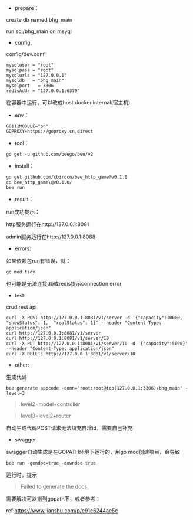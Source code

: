 - prepare：

create db named bhg_main

run sql/bhg_main on msyql


- config:

config/dev.conf
```
mysqluser = "root"
mysqlpass = "root"
mysqlurls = "127.0.0.1"
mysqldb   = "bhg_main"
mysqlport   = 3306
redisAddr = "127.0.0.1:6379"
```
在容器中运行，可以改成host.docker.internal(宿主机)


- env：
```
GO111MODULE="on"
GOPROXY=https://goproxy.cn,direct
```


- tool：
```
go get -u github.com/beego/bee/v2
```


- install：
```
go get github.com/cbirdcn/bee_http_game@v0.1.0
cd bee_http_game\@v0.1.0/
bee run
```


- result：

run成功提示：

http服务运行在http://127.0.0.1:8081

admin服务运行在http://127.0.0.1:8088


- errors:

如果依赖包run有错误，就：
```
go mod tidy
```
也可能是无法连接db或redis提示connection error


- test:

crud rest api
```
curl -X POST http://127.0.0.1:8081/v1/server -d '{"capacity":10000, "showStatus": 1,  "realStatus": 1}' --header "Content-Type: application/json"
curl http://127.0.0.1:8081/v1/server
curl http://127.0.0.1:8081/v1/server/10
curl -X PUT http://127.0.0.1:8081/v1/server/10 -d '{"capacity":5000}' --header "Content-Type: application/json"
curl -X DELETE http://127.0.0.1:8081/v1/server/10
```


- other:

生成代码
```
bee generate appcode -conn="root:root@tcp(127.0.0.1:3306)/bhg_main" -level=3
```
>level2=model+controller

>level3=level2+router

自动生成代码POST请求无法填充自增id，需要自己补充


- swagger

swagger自动生成是在GOPATH环境下运行的，用go mod创建项目，会导致
```
bee run -gendoc=true -downdoc-true
```
运行时，提示

> Failed to generate the docs.

需要解决可以搬到gopath下，或者参考：

ref:https://www.jianshu.com/p/e91e6244ae5c